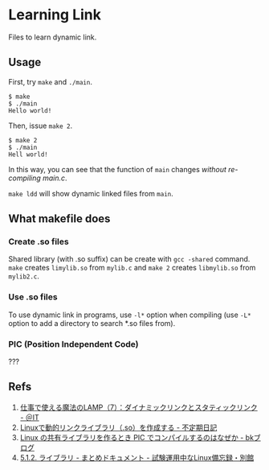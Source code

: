 Learning Link
=============

Files to learn dynamic link.


Usage
-----

First, try `make` and `./main`.

    $ make
    $ ./main
    Hello world!

Then, issue `make 2`.

    $ make 2
    $ ./main
    Hell world!

In this way, you can see that the function of `main` changes *without
re-compiling main.c*.

`make ldd` will show dynamic linked files from `main`.


What makefile does
------------------

### Create .so files

Shared library (with .so suffix) can be create with `gcc -shared` command.
`make` creates `limylib.so` from `mylib.c` and `make 2` creates `libmylib.so`
from `mylib2.c`.

### Use .so files

To use dynamic link in programs, use `-l*` option when compiling (use `-L*`
option to add a directory to search *.so files from).

### PIC (Position Independent Code)

???


Refs
----

1. [仕事で使える魔法のLAMP（7）：ダイナミックリンクとスタティックリンク - ＠IT](http://www.atmarkit.co.jp/ait/articles/1105/27/news111.html)
1. [Linuxで動的リンクライブラリ（.so）を作成する - 不定期日記](http://blog.livedoor.jp/ha_yshr/archives/51793675.html)
1. [Linux の共有ライブラリを作るとき PIC でコンパイルするのはなぜか - bkブログ](http://0xcc.net/blog/archives/000107.html)
1. [5.1.2. ライブラリ - まとめドキュメント - 試験運用中なLinux備忘録・別館](http://kakurasan.ehoh.net/summary/library.package.os.html)
